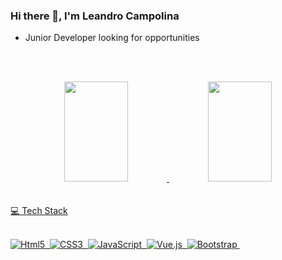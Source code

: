 ### Hi there 👋, I'm Leandro Campolina


- Junior Developer looking for opportunities

<br><br>
<div align="center">
  <a href="https://github.com/leandrocampolina">
  <img width="45%" height="160em" src="https://github-readme-stats.vercel.app/api?username=leandrocampolina&count_private=true&theme=gotham"/>
  <img width="45%" height="160em" src="https://github-readme-stats.vercel.app/api/top-langs/?username=leandrocampolina&layout=compact&langs_count=7&theme=gotham"/>
</div>
<br><br>
💻 Tech Stack
<br><br>

![Html5](https://img.shields.io/badge/HTML5-E34F26?style=for-the-badge&logo=html5&logoColor=white)&nbsp;
![CSS3](https://img.shields.io/badge/CSS3-1572B6?style=for-the-badge&logo=css3&logoColor=white)&nbsp;
![JavaScript](https://img.shields.io/badge/JavaScript-323330?style=for-the-badge&logo=javascript&logoColor=F7DF1E)&nbsp;
![Vue.js](https://img.shields.io/badge/Vue.js-35495E?style=for-the-badge&logo=vue.js&logoColor=4FC08D)&nbsp;
![Bootstrap](https://img.shields.io/badge/Bootstrap-563D7C?style=for-the-badge&logo=bootstrap&logoColor=white)&nbsp;
<!--
**leandrocampolina/leandrocampolina** is a ✨ _special_ ✨ repository because its `README.md` (this file) appears on your GitHub profile.

Here are some ideas to get you started:

- 🔭 I’m currently working on ...
- 🌱 I’m currently learning ...
- 👯 I’m looking to collaborate on ...
- 🤔 I’m looking for help with ...
- 💬 Ask me about ...
- 📫 How to reach me: ...
- 😄 Pronouns: ...
- ⚡ Fun fact: ...
-->
